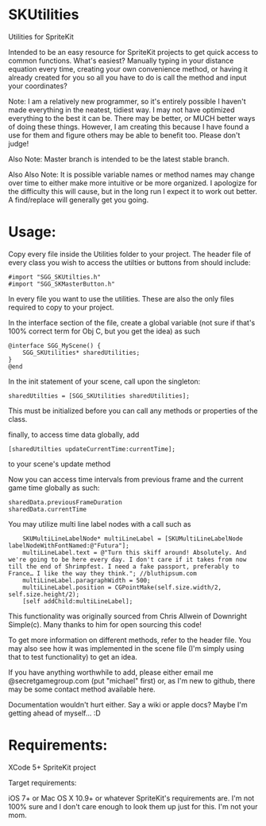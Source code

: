 SKUtilities
===========

Utilities for SpriteKit

Intended to be an easy resource for SpriteKit projects to get quick access to common functions. What's easiest? Manually typing in your distance equation every time, creating your own convenience method, or having it already created for you so all you have to do is call the method and input your coordinates? 

Note: I am a relatively new programmer, so it's entirely possible I haven't made everything in the neatest, tidiest way. I may not have optimized everything to the best it can be. There may be better, or MUCH better ways of doing these things. However, I am creating this because I have found a use for them and figure others may be able to benefit too. Please don't judge! 

Also Note: Master branch is intended to be the latest stable branch. 

Also Also Note: It is possible variable names or method names may change over time to either make more intuitive or be more organized. I apologize for the difficulty this will cause, but in the long run I expect it to work out better. A find/replace will generally get you going.

Usage:
=========

Copy every file inside the Utilities folder to your project. The header file of every class you wish to access the utilties or buttons from should include:

	#import "SGG_SKUtilties.h"
	#import "SGG_SKMasterButton.h"

In every file you want to use the utilities. These are also the only files required to copy to your project.

In the interface section of the file, create a global variable (not sure if that's 100% correct term for Obj C, but you get the idea) as such

	@interface SGG_MyScene() {
		SGG_SKUtilities* sharedUtilities;
	}
	@end
	
In the init statement of your scene, call upon the singleton:

	sharedUtilties = [SGG_SKUtilities sharedUtilities];
	
This must be initialized before you can call any methods or properties of the class.

finally, to access time data globally, add 

	[sharedUtilties updateCurrentTime:currentTime];
	
to your scene's update method

Now you can access time intervals from previous frame and the current game time globally as such:

	sharedData.previousFrameDuration
	sharedData.currentTime
	

You may utilize multi line label nodes with a call such as

		SKUMultiLineLabelNode* multiLineLabel = [SKUMultiLineLabelNode labelNodeWithFontNamed:@"Futura"];
		multiLineLabel.text = @"Turn this skiff around! Absolutely. And we're going to be here every day. I don't care if it takes from now till the end of Shrimpfest. I need a fake passport, preferably to France… I like the way they think."; //bluthipsum.com
		multiLineLabel.paragraphWidth = 500;
		multiLineLabel.position = CGPointMake(self.size.width/2, self.size.height/2);
		[self addChild:multiLineLabel];
		
This functionality was originally sourced from Chris Allwein of Downright Simple(c). Many thanks to him for open sourcing this code!

	
To get more information on different methods, refer to the header file. You may also see how it was implemented in the scene file (I'm simply using that to test functionality) to get an idea.

If you have anything worthwhile to add, please either email me @secretgamegroup.com (put "michael" first) or, as I'm new to github, there may be some contact method available here.

Documentation wouldn't hurt either. Say a wiki or apple docs? Maybe I'm getting ahead of myself... :D



Requirements:
=========

XCode 5+
SpriteKit project

Target requirements:

iOS 7+
or 
Mac OS X 10.9+ or whatever SpriteKit's requirements are. I'm not 100% sure and I don't care enough to look them up just for this. I'm not your mom.
